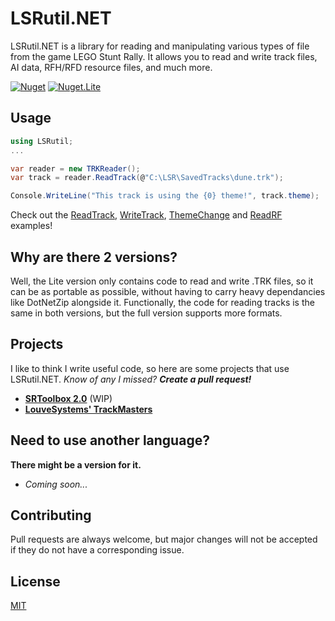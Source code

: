 # LSRutil.NET

LSRutil.NET is a library for reading and manipulating various types of file from the game LEGO Stunt Rally. It allows you to read and write track files, AI data, RFH/RFD resource files, and much more.

[![Nuget](https://img.shields.io/nuget/v/LSRutil.NET?color=004880&label=NuGet&logo=nuget)](https://www.nuget.org/packages/LSRutil.NET)
[![Nuget.Lite](https://img.shields.io/nuget/v/LSRutil.NET.Lite?color=9f0000&label=NuGet%20%28Lite%29&logo=nuget)](https://www.nuget.org/packages/LSRutil.NET.Lite)

## Usage
```cs
using LSRutil;
...

var reader = new TRKReader();
var track = reader.ReadTrack(@"C:\LSR\SavedTracks\dune.trk");

Console.WriteLine("This track is using the {0} theme!", track.theme);
```
Check out the [ReadTrack](Examples/ReadTrack/Program.cs), [WriteTrack](Examples/WriteTrack/Program.cs), [ThemeChange](Examples/ThemeChange/Program.cs) and [ReadRF](Examples/ReadRF/Program.cs) examples!

## Why are there 2 versions?
Well, the Lite version only contains code to read and write .TRK files, so it can be as portable as possible, without having to carry heavy dependancies like DotNetZip alongside it. Functionally, the code for reading tracks is the same in both versions, but the full version supports more formats.

## Projects
I like to think I write useful code, so here are some projects that use LSRutil.NET.
*Know of any I missed?* ***Create a pull request!***

* [**SRToolbox 2.0**](https://github.com/YellowberryHN/SRToolbox) (WIP)
* [**LouveSystems' TrackMasters**](https://trackmasters.louve.systems)

## Need to use another language?
**There might be a version for it.**
* *Coming soon...*

## Contributing
Pull requests are always welcome, but major changes will not be accepted if they do not have a corresponding issue.

## License
[MIT](https://choosealicense.com/licenses/mit/)